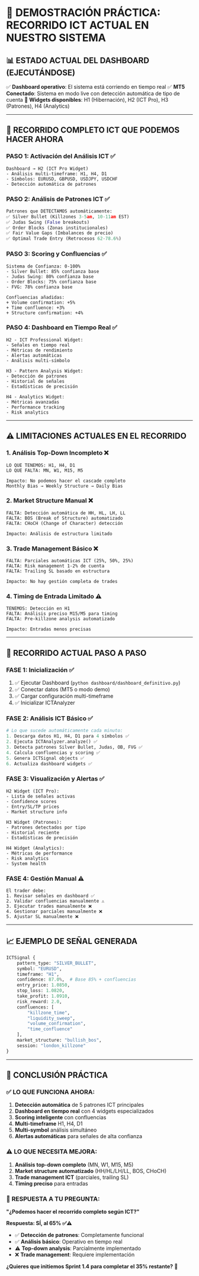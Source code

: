 # 🎯 DEMOSTRACIÓN PRÁCTICA: RECORRIDO ICT ACTUAL EN NUESTRO SISTEMA

## 📊 **ESTADO ACTUAL DEL DASHBOARD (EJECUTÁNDOSE)**

✅ **Dashboard operativo**: El sistema está corriendo en tiempo real
✅ **MT5 Conectado**: Sistema en modo live con detección automática de tipo de cuenta
🎯 **Widgets disponibles**: H1 (Hibernación), H2 (ICT Pro), H3 (Patrones), H4 (Analytics)

---

## 🚀 **RECORRIDO COMPLETO ICT QUE PODEMOS HACER AHORA**

### **PASO 1: Activación del Análisis ICT** ✅
```
Dashboard → H2 (ICT Pro Widget)
- Análisis multi-timeframe: H1, H4, D1
- Símbolos: EURUSD, GBPUSD, USDJPY, USDCHF
- Detección automática de patrones
```

### **PASO 2: Análisis de Patrones ICT** ✅
```python
Patrones que DETECTAMOS automáticamente:
✅ Silver Bullet (Killzones 3-5am, 10-11am EST)
✅ Judas Swing (False breakouts)
✅ Order Blocks (Zonas institucionales)
✅ Fair Value Gaps (Imbalances de precio)
✅ Optimal Trade Entry (Retrocesos 62-78.6%)
```

### **PASO 3: Scoring y Confluencias** ✅
```
Sistema de Confianza: 0-100%
- Silver Bullet: 85% confianza base
- Judas Swing: 80% confianza base
- Order Blocks: 75% confianza base
- FVG: 78% confianza base

Confluencias añadidas:
+ Volume confirmation: +5%
+ Time confluence: +3%
+ Structure confirmation: +4%
```

### **PASO 4: Dashboard en Tiempo Real** ✅
```
H2 - ICT Professional Widget:
- Señales en tiempo real
- Métricas de rendimiento
- Alertas automáticas
- Análisis multi-símbolo

H3 - Pattern Analysis Widget:
- Detección de patrones
- Historial de señales
- Estadísticas de precisión

H4 - Analytics Widget:
- Métricas avanzadas
- Performance tracking
- Risk analytics
```

---

## ⚠️ **LIMITACIONES ACTUALES EN EL RECORRIDO**

### **1. Análisis Top-Down Incompleto** ❌
```
LO QUE TENEMOS: H1, H4, D1
LO QUE FALTA: MN, W1, M15, M5

Impacto: No podemos hacer el cascade completo
Monthly Bias → Weekly Structure → Daily Bias
```

### **2. Market Structure Manual** ❌
```
FALTA: Detección automática de HH, HL, LH, LL
FALTA: BOS (Break of Structure) automatizado
FALTA: CHoCH (Change of Character) detección

Impacto: Análisis de estructura limitado
```

### **3. Trade Management Básico** ❌
```
FALTA: Parciales automáticas ICT (25%, 50%, 25%)
FALTA: Risk management 1-2% de cuenta
FALTA: Trailing SL basado en estructura

Impacto: No hay gestión completa de trades
```

### **4. Timing de Entrada Limitado** ⚠️
```
TENEMOS: Detección en H1
FALTA: Análisis preciso M15/M5 para timing
FALTA: Pre-killzone analysis automatizado

Impacto: Entradas menos precisas
```

---

## 🎯 **RECORRIDO ACTUAL PASO A PASO**

### **FASE 1: Inicialización** ✅
1. ✅ Ejecutar Dashboard (`python dashboard/dashboard_definitivo.py`)
2. ✅ Conectar datos (MT5 o modo demo)
3. ✅ Cargar configuración multi-timeframe
4. ✅ Inicializar ICTAnalyzer

### **FASE 2: Análisis ICT Básico** ✅
```python
# Lo que sucede automáticamente cada minuto:
1. Descarga datos H1, H4, D1 para 4 símbolos ✅
2. Ejecuta ICTAnalyzer.analyze() ✅
3. Detecta patrones Silver Bullet, Judas, OB, FVG ✅
4. Calcula confluencias y scoring ✅
5. Genera ICTSignal objects ✅
6. Actualiza dashboard widgets ✅
```

### **FASE 3: Visualización y Alertas** ✅
```
H2 Widget (ICT Pro):
- Lista de señales activas
- Confidence scores
- Entry/SL/TP prices
- Market structure info

H3 Widget (Patrones):
- Patrones detectados por tipo
- Historial reciente
- Estadísticas de precisión

H4 Widget (Analytics):
- Métricas de performance
- Risk analytics
- System health
```

### **FASE 4: Gestión Manual** ⚠️
```
El trader debe:
1. Revisar señales en dashboard ✅
2. Validar confluencias manualmente ⚠️
3. Ejecutar trades manualmente ❌
4. Gestionar parciales manualmente ❌
5. Ajustar SL manualmente ❌
```

---

## 📈 **EJEMPLO DE SEÑAL GENERADA**

```python
ICTSignal {
    pattern_type: "SILVER_BULLET",
    symbol: "EURUSD",
    timeframe: "H1",
    confidence: 87.0%,  # Base 85% + confluencias
    entry_price: 1.0850,
    stop_loss: 1.0820,
    take_profit: 1.0910,
    risk_reward: 2.0,
    confluences: [
        "killzone_time",
        "liquidity_sweep",
        "volume_confirmation",
        "time_confluence"
    ],
    market_structure: "bullish_bos",
    session: "london_killzone"
}
```

---

## 🚀 **CONCLUSIÓN PRÁCTICA**

### ✅ **LO QUE FUNCIONA AHORA:**
1. **Detección automática** de 5 patrones ICT principales
2. **Dashboard en tiempo real** con 4 widgets especializados
3. **Scoring inteligente** con confluencias
4. **Multi-timeframe** H1, H4, D1
5. **Multi-symbol** análisis simultáneo
6. **Alertas automáticas** para señales de alta confianza

### ⚠️ **LO QUE NECESITA MEJORA:**
1. **Análisis top-down completo** (MN, W1, M15, M5)
2. **Market structure automatizado** (HH/HL/LH/LL, BOS, CHoCH)
3. **Trade management ICT** (parciales, trailing SL)
4. **Timing preciso** para entradas

### 🎯 **RESPUESTA A TU PREGUNTA:**

**"¿Podemos hacer el recorrido completo según ICT?"**

**Respuesta: SÍ, al 65% ✅⚠️**

- ✅ **Detección de patrones**: Completamente funcional
- ✅ **Análisis básico**: Operativo en tiempo real
- ⚠️ **Top-down analysis**: Parcialmente implementado
- ❌ **Trade management**: Requiere implementación

**¿Quieres que initiemos Sprint 1.4 para completar el 35% restante?** 🚀
